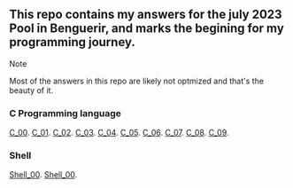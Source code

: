 ## This repo contains my answers for the july 2023 Pool in Benguerir, and marks the begining for my programming journey.

> [!NOTE]
> Most of the answers in this repo are likely not optmized and that's the beauty of it.

### C Programming language
[C_00](https://github.com/ZagreusIV/1337_Pool/tree/main/1337_Pool/C_00).
[C_01](https://github.com/ZagreusIV/1337_Pool/tree/main/1337_Pool/C_01).
[C_02](https://github.com/ZagreusIV/1337_Pool/tree/main/1337_Pool/C_02).
[C_03](https://github.com/ZagreusIV/1337_Pool/tree/main/1337_Pool/C_03).
[C_04](https://github.com/ZagreusIV/1337_Pool/tree/main/1337_Pool/C_04).
[C_05](https://github.com/ZagreusIV/1337_Pool/tree/main/1337_Pool/C_05).
[C_06](https://github.com/ZagreusIV/1337_Pool/tree/main/1337_Pool/C_06).
[C_07](https://github.com/ZagreusIV/1337_Pool/tree/main/1337_Pool/C_07).
[C_08](https://github.com/ZagreusIV/1337_Pool/tree/main/1337_Pool/C_08).
[C_09](https://github.com/ZagreusIV/1337_Pool/tree/main/1337_Pool/C_09).

### Shell
[Shell_00](https://github.com/ZagreusIV/1337_Pool/tree/main/1337_Pool/Shell_00).
[Shell_00](https://github.com/ZagreusIV/1337_Pool/tree/main/1337_Pool/Shell_01).
